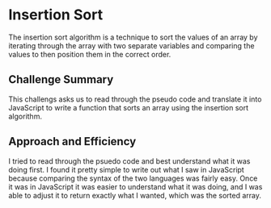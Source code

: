 # Insertion Sort
The insertion sort algorithm is a technique to sort the values of an array by iterating through the array with two separate variables and comparing the values to then position them in the correct order. 

## Challenge Summary
This challengs asks us to read through the pseudo code and translate it into JavaScript to write a function that sorts an array using the insertion sort algorithm. 

## Approach and Efficiency
I tried to read through the psuedo code and best understand what it was doing first. I found it pretty simple to write out what I saw in JavaScript because comparing the syntax of the two languages was fairly easy. Once it was in JavaScript it was easier to understand what it was doing, and I was able to adjust it to return exactly what I wanted, which was the sorted array. 
